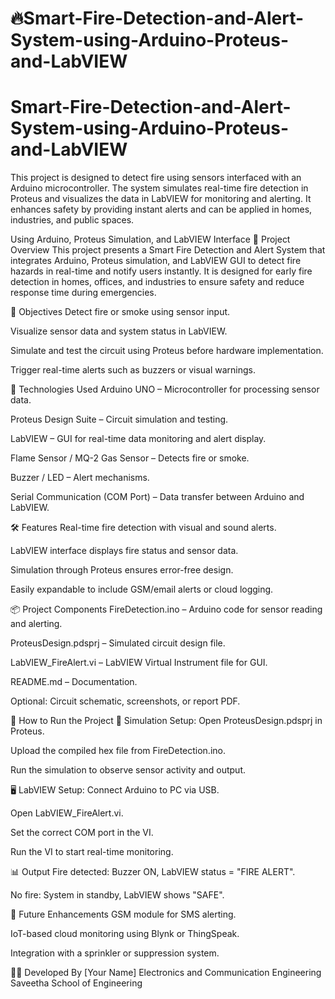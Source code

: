 # 🔥Smart-Fire-Detection-and-Alert-System-using-Arduino-Proteus-and-LabVIEW
# Smart-Fire-Detection-and-Alert-System-using-Arduino-Proteus-and-LabVIEW
This project is designed to detect fire using sensors interfaced with an Arduino microcontroller. The system simulates real-time fire detection in Proteus and visualizes the data in LabVIEW for monitoring and alerting. It enhances safety by providing instant alerts and can be applied in homes, industries, and public spaces.

Using Arduino, Proteus Simulation, and LabVIEW Interface
📘 Project Overview
This project presents a Smart Fire Detection and Alert System that integrates Arduino, Proteus simulation, and LabVIEW GUI to detect fire hazards in real-time and notify users instantly. It is designed for early fire detection in homes, offices, and industries to ensure safety and reduce response time during emergencies.

🎯 Objectives
Detect fire or smoke using sensor input.

Visualize sensor data and system status in LabVIEW.

Simulate and test the circuit using Proteus before hardware implementation.

Trigger real-time alerts such as buzzers or visual warnings.

🧰 Technologies Used
Arduino UNO – Microcontroller for processing sensor data.

Proteus Design Suite – Circuit simulation and testing.

LabVIEW – GUI for real-time data monitoring and alert display.

Flame Sensor / MQ-2 Gas Sensor – Detects fire or smoke.

Buzzer / LED – Alert mechanisms.

Serial Communication (COM Port) – Data transfer between Arduino and LabVIEW.

🛠️ Features
Real-time fire detection with visual and sound alerts.

LabVIEW interface displays fire status and sensor data.

Simulation through Proteus ensures error-free design.

Easily expandable to include GSM/email alerts or cloud logging.

📦 Project Components
FireDetection.ino – Arduino code for sensor reading and alerting.

ProteusDesign.pdsprj – Simulated circuit design file.

LabVIEW_FireAlert.vi – LabVIEW Virtual Instrument file for GUI.

README.md – Documentation.

Optional: Circuit schematic, screenshots, or report PDF.

🔧 How to Run the Project
🧪 Simulation Setup:
Open ProteusDesign.pdsprj in Proteus.

Upload the compiled hex file from FireDetection.ino.

Run the simulation to observe sensor activity and output.

🖥️ LabVIEW Setup:
Connect Arduino to PC via USB.

Open LabVIEW_FireAlert.vi.

Set the correct COM port in the VI.

Run the VI to start real-time monitoring.

📊 Output
Fire detected: Buzzer ON, LabVIEW status = "FIRE ALERT".

No fire: System in standby, LabVIEW shows "SAFE".

🚀 Future Enhancements
GSM module for SMS alerting.

IoT-based cloud monitoring using Blynk or ThingSpeak.

Integration with a sprinkler or suppression system.

🧑‍💻 Developed By
[Your Name]
Electronics and Communication Engineering
Saveetha School of Engineering
